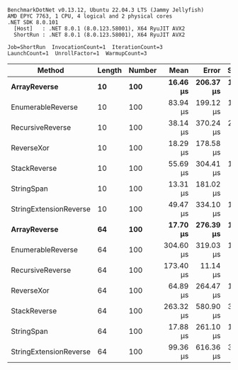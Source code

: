 ```

BenchmarkDotNet v0.13.12, Ubuntu 22.04.3 LTS (Jammy Jellyfish)
AMD EPYC 7763, 1 CPU, 4 logical and 2 physical cores
.NET SDK 8.0.101
  [Host]   : .NET 8.0.1 (8.0.123.58001), X64 RyuJIT AVX2
  ShortRun : .NET 8.0.1 (8.0.123.58001), X64 RyuJIT AVX2

Job=ShortRun  InvocationCount=1  IterationCount=3  
LaunchCount=1  UnrollFactor=1  WarmupCount=3  

```
| Method                 | Length | Number | Mean      | Error     | StdDev    | Median     | Min        | Max       | Allocated |
|----------------------- |------- |------- |----------:|----------:|----------:|-----------:|-----------:|----------:|----------:|
| **ArrayReverse**           | **10**     | **100**    |  **16.46 μs** | **206.37 μs** | **11.312 μs** |  **12.343 μs** |   **7.785 μs** |  **29.25 μs** |  **10.09 KB** |
| EnumerableReverse      | 10     | 100    |  83.94 μs | 199.12 μs | 10.914 μs |  79.657 μs |  75.822 μs |  96.35 μs |  25.72 KB |
| RecursiveReverse       | 10     | 100    |  38.14 μs | 370.24 μs | 20.294 μs |  26.559 μs |  26.289 μs |  61.57 μs |  56.97 KB |
| ReverseXor             | 10     | 100    |  18.29 μs | 178.58 μs |  9.788 μs |  14.547 μs |  10.920 μs |  29.39 μs |  10.09 KB |
| StackReverse           | 10     | 100    |  55.69 μs | 304.41 μs | 16.686 μs |  46.236 μs |  45.886 μs |  74.96 μs |  31.19 KB |
| StringSpan             | 10     | 100    |  13.31 μs | 181.02 μs |  9.922 μs |   7.894 μs |   7.283 μs |  24.77 μs |   5.41 KB |
| StringExtensionReverse | 10     | 100    |  49.47 μs | 334.10 μs | 18.313 μs |  39.774 μs |  38.040 μs |  70.59 μs |  28.84 KB |
| **ArrayReverse**           | **64**     | **100**    |  **17.70 μs** | **276.39 μs** | **15.150 μs** |   **9.066 μs** |   **8.846 μs** |  **35.20 μs** |  **30.41 KB** |
| EnumerableReverse      | 64     | 100    | 304.60 μs | 319.03 μs | 17.487 μs | 313.385 μs | 284.460 μs | 315.95 μs |  59.31 KB |
| RecursiveReverse       | 64     | 100    | 173.40 μs |  11.14 μs |  0.611 μs | 173.734 μs | 172.691 μs | 173.76 μs | 710.88 KB |
| ReverseXor             | 64     | 100    |  64.89 μs | 264.47 μs | 14.496 μs |  62.306 μs |  51.867 μs |  80.51 μs |  30.41 KB |
| StackReverse           | 64     | 100    | 263.32 μs | 580.90 μs | 31.841 μs | 269.762 μs | 228.746 μs | 291.44 μs |  88.22 KB |
| StringSpan             | 64     | 100    |  17.88 μs | 261.10 μs | 14.312 μs |  10.659 μs |   8.617 μs |  34.36 μs |  15.56 KB |
| StringExtensionReverse | 64     | 100    |  99.36 μs | 616.36 μs | 33.784 μs |  80.810 μs |  78.917 μs | 138.36 μs |  68.69 KB |
